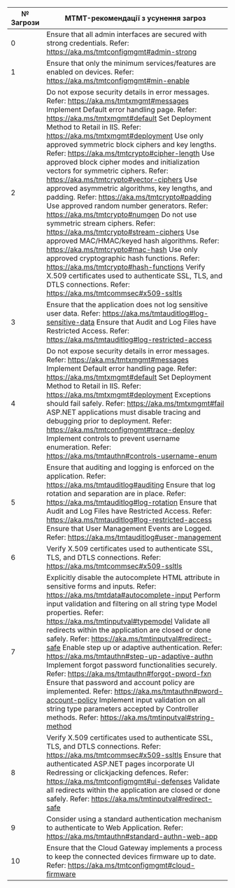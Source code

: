 | № Загрози|MTMT-рекомендації з усунення загроз |
|----|----|
| 0|Ensure that all admin interfaces are secured with strong credentials. Refer: <a href="https://aka.ms/tmtconfigmgmt#admin-strong">https://aka.ms/tmtconfigmgmt#admin-strong</a> |
|1|Ensure that only the minimum services/features are enabled on devices. Refer: <a href="https://aka.ms/tmtconfigmgmt#min-enable">https://aka.ms/tmtconfigmgmt#min-enable</a>|
|2|Do not expose security details in error messages. Refer: <a href="https://aka.ms/tmtxmgmt#messages">https://aka.ms/tmtxmgmt#messages</a> Implement Default error handling page. Refer: <a href="https://aka.ms/tmtxmgmt#default">https://aka.ms/tmtxmgmt#default</a>  Set Deployment Method to Retail in IIS. Refer: <a href="https://aka.ms/tmtxmgmt#deployment">https://aka.ms/tmtxmgmt#deployment</a>  Use only approved symmetric block ciphers and key lengths. Refer: <a href="https://aka.ms/tmtcrypto#cipher-length">https://aka.ms/tmtcrypto#cipher-length</a>  Use approved block cipher modes and initialization vectors for symmetric ciphers. Refer: <a href="https://aka.ms/tmtcrypto#vector-ciphers">https://aka.ms/tmtcrypto#vector-ciphers</a>  Use approved asymmetric algorithms, key lengths, and padding. Refer: <a href="https://aka.ms/tmtcrypto#padding">https://aka.ms/tmtcrypto#padding</a>  Use approved random number generators. Refer: <a href="https://aka.ms/tmtcrypto#numgen">https://aka.ms/tmtcrypto#numgen</a>  Do not use symmetric stream ciphers. Refer: <a href="https://aka.ms/tmtcrypto#stream-ciphers">https://aka.ms/tmtcrypto#stream-ciphers</a>  Use approved MAC/HMAC/keyed hash algorithms. Refer: <a href="https://aka.ms/tmtcrypto#mac-hash">https://aka.ms/tmtcrypto#mac-hash</a>  Use only approved cryptographic hash functions. Refer: <a href="https://aka.ms/tmtcrypto#hash-functions">https://aka.ms/tmtcrypto#hash-functions</a>  Verify X.509 certificates used to authenticate SSL, TLS, and DTLS connections. Refer: <a href="https://aka.ms/tmtcommsec#x509-ssltls">https://aka.ms/tmtcommsec#x509-ssltls</a>|
|3|Ensure that the application does not log sensitive user data. Refer: <a href="https://aka.ms/tmtauditlog#log-sensitive-data">https://aka.ms/tmtauditlog#log-sensitive-data</a>  Ensure that Audit and Log Files have Restricted Access. Refer: <a href="https://aka.ms/tmtauditlog#log-restricted-access">https://aka.ms/tmtauditlog#log-restricted-access</a>|
|4|Do not expose security details in error messages. Refer: <a href="https://aka.ms/tmtxmgmt#messages">https://aka.ms/tmtxmgmt#messages</a>  Implement Default error handling page. Refer: <a href="https://aka.ms/tmtxmgmt#default">https://aka.ms/tmtxmgmt#default</a>  Set Deployment Method to Retail in IIS. Refer: <a href="https://aka.ms/tmtxmgmt#deployment">https://aka.ms/tmtxmgmt#deployment</a>  Exceptions should fail safely. Refer: <a href="https://aka.ms/tmtxmgmt#fail">https://aka.ms/tmtxmgmt#fail</a>  ASP.NET applications must disable tracing and debugging prior to deployment. Refer: <a href="https://aka.ms/tmtconfigmgmt#trace-deploy">https://aka.ms/tmtconfigmgmt#trace-deploy</a>  Implement controls to prevent username enumeration. Refer: <a href="https://aka.ms/tmtauthn#controls-username-enum">https://aka.ms/tmtauthn#controls-username-enum</a>|
|5|Ensure that auditing and logging is enforced on the application. Refer: <a href="https://aka.ms/tmtauditlog#auditing">https://aka.ms/tmtauditlog#auditing</a>  Ensure that log rotation and separation are in place. Refer: <a href="https://aka.ms/tmtauditlog#log-rotation">https://aka.ms/tmtauditlog#log-rotation</a>  Ensure that Audit and Log Files have Restricted Access. Refer: <a href="https://aka.ms/tmtauditlog#log-restricted-access">https://aka.ms/tmtauditlog#log-restricted-access</a>  Ensure that User Management Events are Logged. Refer: <a href="https://aka.ms/tmtauditlog#user-management">https://aka.ms/tmtauditlog#user-management</a>|
|6|Verify X.509 certificates used to authenticate SSL, TLS, and DTLS connections. Refer: <a href="https://aka.ms/tmtcommsec#x509-ssltls">https://aka.ms/tmtcommsec#x509-ssltls</a>|
|7|Explicitly disable the autocomplete HTML attribute in sensitive forms and inputs. Refer: <a href="https://aka.ms/tmtdata#autocomplete-input">https://aka.ms/tmtdata#autocomplete-input</a>  Perform input validation and filtering on all string type Model properties. Refer: <a href="https://aka.ms/tmtinputval#typemodel">https://aka.ms/tmtinputval#typemodel</a>  Validate all redirects within the application are closed or done safely. Refer: <a href="https://aka.ms/tmtinputval#redirect-safe">https://aka.ms/tmtinputval#redirect-safe</a>  Enable step up or adaptive authentication. Refer: <a href="https://aka.ms/tmtauthn#step-up-adaptive-authn">https://aka.ms/tmtauthn#step-up-adaptive-authn</a>  Implement forgot password functionalities securely. Refer: <a href="https://aka.ms/tmtauthn#forgot-pword-fxn">https://aka.ms/tmtauthn#forgot-pword-fxn</a>  Ensure that password and account policy are implemented. Refer: <a href="https://aka.ms/tmtauthn#pword-account-policy">https://aka.ms/tmtauthn#pword-account-policy</a>  Implement input validation on all string type parameters accepted by Controller methods. Refer: <a href="https://aka.ms/tmtinputval#string-method">https://aka.ms/tmtinputval#string-method</a>|
|8|Verify X.509 certificates used to authenticate SSL, TLS, and DTLS connections. Refer: <a href="https://aka.ms/tmtcommsec#x509-ssltls">https://aka.ms/tmtcommsec#x509-ssltls</a>  Ensure that authenticated ASP.NET pages incorporate UI Redressing or clickjacking defences. Refer: <a href="https://aka.ms/tmtconfigmgmt#ui-defenses">https://aka.ms/tmtconfigmgmt#ui-defenses</a>  Validate all redirects within the application are closed or done safely. Refer: <a href="https://aka.ms/tmtinputval#redirect-safe">https://aka.ms/tmtinputval#redirect-safe</a>|
|9|Consider using a standard authentication mechanism to authenticate to Web Application. Refer: <a href="https://aka.ms/tmtauthn#standard-authn-web-app">https://aka.ms/tmtauthn#standard-authn-web-app</a>  |
|10|Ensure that the Cloud Gateway implements a process to keep the connected devices firmware up to date. Refer: <a href="https://aka.ms/tmtconfigmgmt#cloud-firmware">https://aka.ms/tmtconfigmgmt#cloud-firmware</a>|

